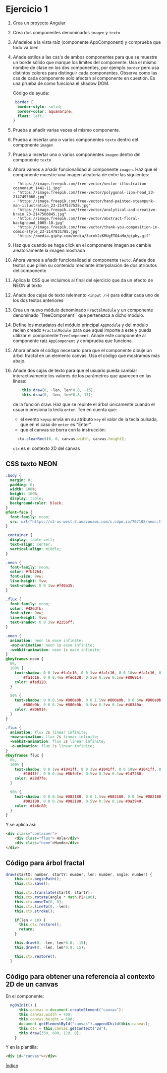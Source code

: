 # Ejercicio 1

1.  Crea un proyecto Angular
2.  Crea dos componentes denominados `imagen` y `texto`
3.  Añadelos a la vista raíz (componente AppComponent) y comprueba que todo va bien
4.  Añade estilos a las css's de ambos componentes para que se muestre un borde
    sólido que marque los límites del componente. Usa el mismo nombre de clase en los dos componentes,
    por ejemplo `border` pero usa distintos colores para distinguir cada componentes.
    Observa como las css de cada componente solo afectan al componente en cuestión. Es una
    prueba de como funciona el shadow DOM.

    Código de ayuda:

    ```css
    .border {
      border-style: solid;
      border-color: aquamarine;
      float: left;
    }
    ```

5.  Prueba a añadir varias veces el mismo componente.
6.  Prueba a insertar uno o varios componentes `texto` dentro del componente `imagen`
7.  Prueba a insertar uno o varios componentes `imagen` dentro del componente `texto`
8.  Ahora vamos a añadir funcionalidad al componente `imagen`. Haz que el
    componente muestre una imagen aleatoria de entre las siguientes:

        - "https://image.freepik.com/free-vector/vector-illustration-cosmonaut_1441-11.jpg"
        - "https://image.freepik.com/free-vector/polygonal-lion-head_23-2147495868.jpg"
        - "https://image.freepik.com/free-vector/hand-painted-steampunk-man-illustration_23-2147537528.jpg"
        - "https://image.freepik.com/free-vector/analytical-and-creative-brain_23-2147506845.jpg"
        - "https://image.freepik.com/free-vector/abstract-floral-background_1005-10.jpg"
        - "https://image.freepik.com/free-vector/thank-you-composition-in-comic-style_23-2147831785.jpg"
        - "https://media.giphy.com/media/3ornk2zKMUgETO4aMo/giphy.gif"

9.  Haz que cuando se haga click en el componente imagen se cambie aleatoriamente la imagen mostrada
10. Ahora vamos a añadir funcionalidad al componente `texto`. Añade dos textos que pillen su contenido
    mediante interpolación de dos atributos del componente.
11. Aplica la CSS que incluimos al final del ejercicio que da un efecto de NEON al texto
12. Añade dos cajas de texto (elemento `<input />`) para editar cada uno de los dos textos anteriores
13. Crea un nuevo módulo denominado `FractalModule` y un componente denominado `TreeComponent`` que
    pertenezca a dicho módulo.
14. Define los metadatos del módulo principal `AppModule` y del módulo recien creado `FractalModule`
    para que aquel importe a este y pueda utilizar el componente `TreeComponent`. Añade este componente al
    componente raíz `AppComponent` y comprueba que funciona.
15. Ahora añade el código necesario para que el componente dibuje un árbol fractal      en un elemento canvas. Usa el código que mostramos más abajo.
16. Añade dos cajas de texto para que el usuario pueda cambiar interactivamente los     valores de los parámetros que aparecen en las líneas:
    ```javascript
        this.draw(0, -len, len*0.8, -15);
        this.draw(0, -len, len*0.8, 15);
    ```
    de la función draw. Haz que se repinte el árbol únicamente cuando el usuario presiona la tecla  `enter`. Ten en cuenta que:
    - el evento `keyup` envía en su atributo `key` el valor de la tecla pulsada,
    que en el caso de `enter` es "Enter"
    - que el canvas se borra con la instrucción: 
    ```javascript
      ctx.clearRect(0, 0, canvas.width, canvas.height);
    ```
    `ctx` es el contexto 2D del canvas


## CSS texto NEON

```css
.body {
  margin: 0;
  padding: 0;
  width: 100%;
  height: 100%;
  display: table;
  background-color: black;
}
@font-face {
  font-family: neon;
  src: url("https://s3-us-west-2.amazonaws.com/s.cdpn.io/707108/neon.ttf");
}

.container {
  display: table-cell;
  text-align: center;
  vertical-align: middle;
}

.neon {
  font-family: neon;
  color: #fb4264;
  font-size: 9vw;
  line-height: 9vw;
  text-shadow: 0 0 3vw #f40a35;
}

.flux {
  font-family: neon;
  color: #426dfb;
  font-size: 9vw;
  line-height: 9vw;
  text-shadow: 0 0 3vw #2356ff;
}

.neon {
  animation: neon 1s ease infinite;
  -moz-animation: neon 1s ease infinite;
  -webkit-animation: neon 1s ease infinite;
}
@keyframes neon {
  0%,
  100% {
    text-shadow: 0 0 1vw #fa1c16, 0 0 3vw #fa1c16, 0 0 10vw #fa1c16, 0 0 10vw
        #fa1c16, 0 0 0.4vw #fed128, 0.5vw 0.5vw 0.1vw #806914;
    color: #fed128;
  }

  50% {
    text-shadow: 0 0 0.5vw #800e0b, 0 0 1.5vw #800e0b, 0 0 5vw #800e0b, 0 0 5vw
        #800e0b, 0 0 0.2vw #800e0b, 0.5vw 0.5vw 0.1vw #40340a;
    color: #806914;
  }
}

.flux {
  animation: flux 2s linear infinite;
  -moz-animation: flux 2s linear infinite;
  -webkit-animation: flux 2s linear infinite;
  -o-animation: flux 2s linear infinite;
}
@keyframes flux {
  0%,
  100% {
    text-shadow: 0 0 1vw #1041ff, 0 0 3vw #1041ff, 0 0 10vw #1041ff, 0 0 10vw
        #1041ff, 0 0 0.4vw #8bfdfe, 0.5vw 0.5vw 0.1vw #147280;
    color: #28d7fe;
  }

  50% {
    text-shadow: 0 0 0.5vw #082180, 0 0 1.5vw #082180, 0 0 5vw #082180, 0 0 5vw
        #082180, 0 0 0.2vw #082180, 0.5vw 0.5vw 0.1vw #0a3940;
    color: #146c80;
  }
}
```

Y se aplica así:

```html
<div class="container">
    <div class="flux"> Hola</div>
    <div class="neon">Mundo</div>
</div>
```

## Código para árbol fractal

```javascript
draw(startX: number, startY: number, len: number, angle: number) {
    this.ctx.beginPath();
    this.ctx.save();

    this.ctx.translate(startX, startY);
    this.ctx.rotate(angle * Math.PI/180);
    this.ctx.moveTo(0, 0);
    this.ctx.lineTo(0, -len);
    this.ctx.stroke();

    if(len < 10) {
      this.ctx.restore();
      return;
    }

    this.draw(0, -len, len*0.8, -15);
    this.draw(0, -len, len*0.8, 15);

    this.ctx.restore();
  }
```

## Código para obtener una referencia al contexto 2D de un canvas

En el componente:

```javascript
  ngOnInit() {
      this.canvas = document.createElement("canvas");
      this.canvas.width = 700;
      this.canvas.height = 600;
      document.getElementById("canvas").appendChild(this.canvas);
      this.ctx = this.canvas.getContext("2d");
      this.draw(350, 600, 120, 0);
    }
```
Y en la plantilla:

```html
<div id="canvas"></div>
```


[Índice](index.md)
